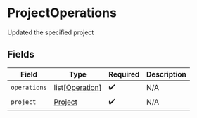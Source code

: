 # ProjectOperations

Updated the specified project


## Fields

| Field                                               | Type                                                | Required                                            | Description                                         |
| --------------------------------------------------- | --------------------------------------------------- | --------------------------------------------------- | --------------------------------------------------- |
| `operations`                                        | list[[Operation](../../models/shared/operation.md)] | :heavy_check_mark:                                  | N/A                                                 |
| `project`                                           | [Project](../../models/shared/project.md)           | :heavy_check_mark:                                  | N/A                                                 |